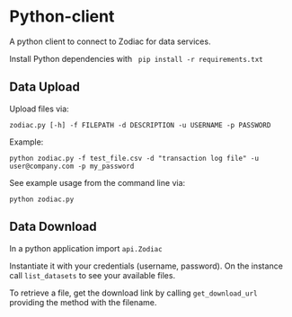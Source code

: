 # Python-client
A python client to connect to Zodiac for data services.

Install Python dependencies with
` pip install -r requirements.txt`

## Data Upload

Upload files via:

`zodiac.py [-h] -f FILEPATH -d DESCRIPTION -u USERNAME -p PASSWORD`

Example:

 `python zodiac.py -f test_file.csv -d "transaction log file" -u user@company.com -p my_password`

See example usage from the command line via:

   `python zodiac.py`


## Data Download

In a python application import 
`api.Zodiac` 

Instantiate it with your credentials (username, password).  On the instance call `list_datasets` to see your available files. 

To retrieve a file, get the download link by calling `get_download_url` providing the method with the filename.  


